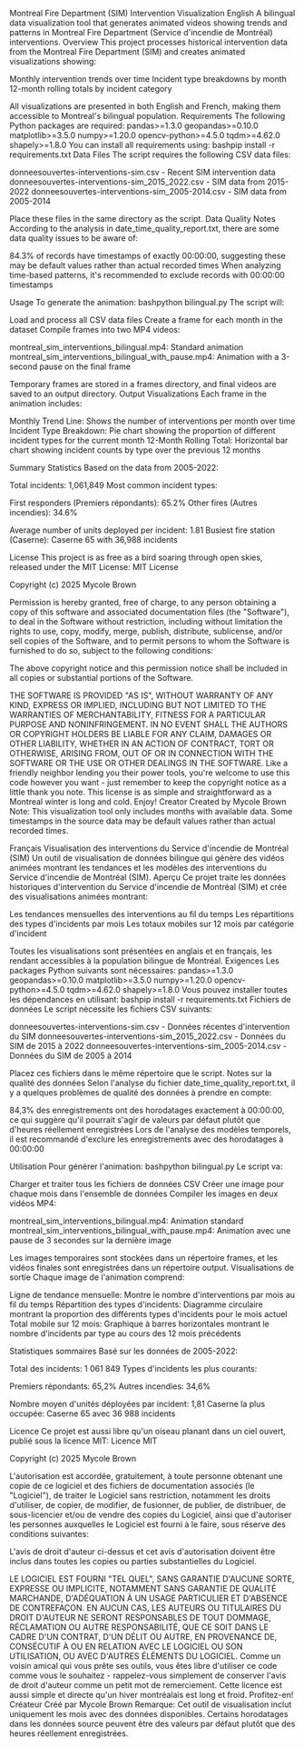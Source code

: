 Montreal Fire Department (SIM) Intervention Visualization
English
A bilingual data visualization tool that generates animated videos showing trends and patterns in Montreal Fire Department (Service d'incendie de Montréal) interventions.
Overview
This project processes historical intervention data from the Montreal Fire Department (SIM) and creates animated visualizations showing:

Monthly intervention trends over time
Incident type breakdowns by month
12-month rolling totals by incident category

All visualizations are presented in both English and French, making them accessible to Montreal's bilingual population.
Requirements
The following Python packages are required:
pandas>=1.3.0
geopandas>=0.10.0
matplotlib>=3.5.0
numpy>=1.20.0
opencv-python>=4.5.0
tqdm>=4.62.0
shapely>=1.8.0
You can install all requirements using:
bashpip install -r requirements.txt
Data Files
The script requires the following CSV data files:

donneesouvertes-interventions-sim.csv - Recent SIM intervention data
donneesouvertes-interventions-sim_2015_2022.csv - SIM data from 2015-2022
donneesouvertes-interventions-sim_2005-2014.csv - SIM data from 2005-2014

Place these files in the same directory as the script.
Data Quality Notes
According to the analysis in date_time_quality_report.txt, there are some data quality issues to be aware of:

84.3% of records have timestamps of exactly 00:00:00, suggesting these may be default values rather than actual recorded times
When analyzing time-based patterns, it's recommended to exclude records with 00:00:00 timestamps

Usage
To generate the animation:
bashpython bilingual.py
The script will:

Load and process all CSV data files
Create a frame for each month in the dataset
Compile frames into two MP4 videos:

montreal_sim_interventions_bilingual.mp4: Standard animation
montreal_sim_interventions_bilingual_with_pause.mp4: Animation with a 3-second pause on the final frame



Temporary frames are stored in a frames directory, and final videos are saved to an output directory.
Output Visualizations
Each frame in the animation includes:

Monthly Trend Line: Shows the number of interventions per month over time
Incident Type Breakdown: Pie chart showing the proportion of different incident types for the current month
12-Month Rolling Total: Horizontal bar chart showing incident counts by type over the previous 12 months

Summary Statistics
Based on the data from 2005-2022:

Total incidents: 1,061,849
Most common incident types:

First responders (Premiers répondants): 65.2%
Other fires (Autres incendies): 34.6%


Average number of units deployed per incident: 1.81
Busiest fire station (Caserne): Caserne 65 with 36,988 incidents

License
This project is as free as a bird soaring through open skies, released under the MIT License:
MIT License

Copyright (c) 2025 Mycole Brown

Permission is hereby granted, free of charge, to any person obtaining a copy
of this software and associated documentation files (the "Software"), to deal
in the Software without restriction, including without limitation the rights
to use, copy, modify, merge, publish, distribute, sublicense, and/or sell
copies of the Software, and to permit persons to whom the Software is
furnished to do so, subject to the following conditions:

The above copyright notice and this permission notice shall be included in all
copies or substantial portions of the Software.

THE SOFTWARE IS PROVIDED "AS IS", WITHOUT WARRANTY OF ANY KIND, EXPRESS OR
IMPLIED, INCLUDING BUT NOT LIMITED TO THE WARRANTIES OF MERCHANTABILITY,
FITNESS FOR A PARTICULAR PURPOSE AND NONINFRINGEMENT. IN NO EVENT SHALL THE
AUTHORS OR COPYRIGHT HOLDERS BE LIABLE FOR ANY CLAIM, DAMAGES OR OTHER
LIABILITY, WHETHER IN AN ACTION OF CONTRACT, TORT OR OTHERWISE, ARISING FROM,
OUT OF OR IN CONNECTION WITH THE SOFTWARE OR THE USE OR OTHER DEALINGS IN THE
SOFTWARE.
Like a friendly neighbor lending you their power tools, you're welcome to use this code however you want - just remember to keep the copyright notice as a little thank you note. This license is as simple and straightforward as a Montreal winter is long and cold. Enjoy!
Creator
Created by Mycole Brown
Note: This visualization tool only includes months with available data. Some timestamps in the source data may be default values rather than actual recorded times.

Français
Visualisation des interventions du Service d'incendie de Montréal (SIM)
Un outil de visualisation de données bilingue qui génère des vidéos animées montrant les tendances et les modèles des interventions du Service d'incendie de Montréal (SIM).
Aperçu
Ce projet traite les données historiques d'intervention du Service d'incendie de Montréal (SIM) et crée des visualisations animées montrant:

Les tendances mensuelles des interventions au fil du temps
Les répartitions des types d'incidents par mois
Les totaux mobiles sur 12 mois par catégorie d'incident

Toutes les visualisations sont présentées en anglais et en français, les rendant accessibles à la population bilingue de Montréal.
Exigences
Les packages Python suivants sont nécessaires:
pandas>=1.3.0
geopandas>=0.10.0
matplotlib>=3.5.0
numpy>=1.20.0
opencv-python>=4.5.0
tqdm>=4.62.0
shapely>=1.8.0
Vous pouvez installer toutes les dépendances en utilisant:
bashpip install -r requirements.txt
Fichiers de données
Le script nécessite les fichiers CSV suivants:

donneesouvertes-interventions-sim.csv - Données récentes d'intervention du SIM
donneesouvertes-interventions-sim_2015_2022.csv - Données du SIM de 2015 à 2022
donneesouvertes-interventions-sim_2005-2014.csv - Données du SIM de 2005 à 2014

Placez ces fichiers dans le même répertoire que le script.
Notes sur la qualité des données
Selon l'analyse du fichier date_time_quality_report.txt, il y a quelques problèmes de qualité des données à prendre en compte:

84,3% des enregistrements ont des horodatages exactement à 00:00:00, ce qui suggère qu'il pourrait s'agir de valeurs par défaut plutôt que d'heures réellement enregistrées
Lors de l'analyse des modèles temporels, il est recommandé d'exclure les enregistrements avec des horodatages à 00:00:00

Utilisation
Pour générer l'animation:
bashpython bilingual.py
Le script va:

Charger et traiter tous les fichiers de données CSV
Créer une image pour chaque mois dans l'ensemble de données
Compiler les images en deux vidéos MP4:

montreal_sim_interventions_bilingual.mp4: Animation standard
montreal_sim_interventions_bilingual_with_pause.mp4: Animation avec une pause de 3 secondes sur la dernière image



Les images temporaires sont stockées dans un répertoire frames, et les vidéos finales sont enregistrées dans un répertoire output.
Visualisations de sortie
Chaque image de l'animation comprend:

Ligne de tendance mensuelle: Montre le nombre d'interventions par mois au fil du temps
Répartition des types d'incidents: Diagramme circulaire montrant la proportion des différents types d'incidents pour le mois actuel
Total mobile sur 12 mois: Graphique à barres horizontales montrant le nombre d'incidents par type au cours des 12 mois précédents

Statistiques sommaires
Basé sur les données de 2005-2022:

Total des incidents: 1 061 849
Types d'incidents les plus courants:

Premiers répondants: 65,2%
Autres incendies: 34,6%


Nombre moyen d'unités déployées par incident: 1,81
Caserne la plus occupée: Caserne 65 avec 36 988 incidents

Licence
Ce projet est aussi libre qu'un oiseau planant dans un ciel ouvert, publié sous la licence MIT:
Licence MIT

Copyright (c) 2025 Mycole Brown

L'autorisation est accordée, gratuitement, à toute personne obtenant une copie
de ce logiciel et des fichiers de documentation associés (le "Logiciel"), de traiter
le Logiciel sans restriction, notamment les droits d'utiliser, de copier, de modifier,
de fusionner, de publier, de distribuer, de sous-licencier et/ou de vendre
des copies du Logiciel, ainsi que d'autoriser les personnes auxquelles le Logiciel est
fourni à le faire, sous réserve des conditions suivantes:

L'avis de droit d'auteur ci-dessus et cet avis d'autorisation doivent être inclus dans
toutes les copies ou parties substantielles du Logiciel.

LE LOGICIEL EST FOURNI "TEL QUEL", SANS GARANTIE D'AUCUNE SORTE, EXPRESSE OU
IMPLICITE, NOTAMMENT SANS GARANTIE DE QUALITÉ MARCHANDE, D'ADÉQUATION À UN USAGE
PARTICULIER ET D'ABSENCE DE CONTREFAÇON. EN AUCUN CAS, LES AUTEURS OU TITULAIRES DU
DROIT D'AUTEUR NE SERONT RESPONSABLES DE TOUT DOMMAGE, RÉCLAMATION OU AUTRE
RESPONSABILITÉ, QUE CE SOIT DANS LE CADRE D'UN CONTRAT, D'UN DÉLIT OU AUTRE, EN
PROVENANCE DE, CONSÉCUTIF À OU EN RELATION AVEC LE LOGICIEL OU SON UTILISATION, OU
AVEC D'AUTRES ÉLÉMENTS DU LOGICIEL.
Comme un voisin amical qui vous prête ses outils, vous êtes libre d'utiliser ce code comme vous le souhaitez - rappelez-vous simplement de conserver l'avis de droit d'auteur comme un petit mot de remerciement. Cette licence est aussi simple et directe qu'un hiver montréalais est long et froid. Profitez-en!
Créateur
Créé par Mycole Brown
Remarque: Cet outil de visualisation inclut uniquement les mois avec des données disponibles. Certains horodatages dans les données source peuvent être des valeurs par défaut plutôt que des heures réellement enregistrées.